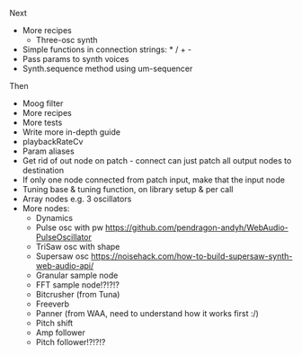 Next
- More recipes
  - Three-osc synth
- Simple functions in connection strings: * / + -
- Pass params to synth voices
- Synth.sequence method using um-sequencer

Then

- Moog filter
- More recipes
- More tests
- Write more in-depth guide
- playbackRateCv
- Param aliases
- Get rid of out node on patch - connect can just patch all output nodes to destination
- If only one node connected from patch input, make that the input node
- Tuning base & tuning function, on library setup & per call
- Array nodes e.g. 3 oscillators
- More nodes:
  - Dynamics
  - Pulse osc with pw https://github.com/pendragon-andyh/WebAudio-PulseOscillator
  - TriSaw osc with shape
  - Supersaw osc https://noisehack.com/how-to-build-supersaw-synth-web-audio-api/
  - Granular sample node
  - FFT sample node!?!?!?
  - Bitcrusher (from Tuna)
  - Freeverb
  - Panner (from WAA, need to understand how it works first :/)
  - Pitch shift
  - Amp follower
  - Pitch follower!?!?!?
